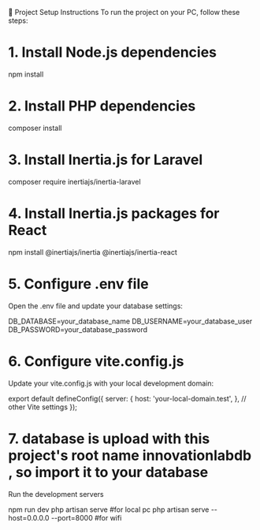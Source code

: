 
🚀 Project Setup Instructions
To run the project on your PC, follow these steps: 

# 1. Install Node.js dependencies
npm install

# 2. Install PHP dependencies
composer install

# 3. Install Inertia.js for Laravel
composer require inertiajs/inertia-laravel

# 4. Install Inertia.js packages for React
npm install @inertiajs/inertia @inertiajs/inertia-react


# 5. Configure .env file
Open the .env file and update your database settings:

DB_DATABASE=your_database_name
DB_USERNAME=your_database_user
DB_PASSWORD=your_database_password

# 6. Configure vite.config.js
Update your vite.config.js with your local development domain:

export default defineConfig({
  server: {
    host: 'your-local-domain.test',
  },
  // other Vite settings
});


# 7. database is upload with this project's root name innovationlabdb , so import it to your database 


Run the development servers

npm run dev
php artisan serve                                #for local pc
php artisan serve --host=0.0.0.0 --port=8000     #for wifi 
